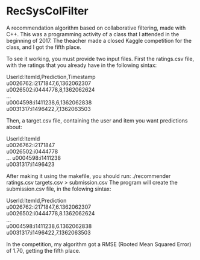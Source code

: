 # RecSysColFilter
A recommendation algorithm based on collaborative filtering, made with C++.
This was a programming activity of a class that I attended in the beginning of 2017.
The theacher made a closed Kaggle competition for the class, and I got the fifth place.

To see it working, you must provide two input files. First the ratings.csv file, with the
ratings that you already have in the following sintax:

UserId:ItemId,Prediction,Timestamp<br />
u0026762:i2171847,6,1362062307<br />
u0026502:i0444778,8,1362062624<br />
...<br />
u0004598:i1411238,6,1362062838<br />
u0031317:i1496422,7,1362063503<br />

Then, a target.csv file, containing the user and item you want predictions about:

UserId:ItemId<br />
u0026762:i2171847<br />
u0026502:i0444778<br />
...
u0004598:i1411238<br />
u0031317:i1496423<br />

After making it using the makefile, you should run: ./recommender ratings.csv targets.csv > submission.csv
The program will create the submission.csv file, in the folowing sintax: 

UserId:ItemId,Prediction<br />
u0026762:i2171847,6.1362062307<br />
u0026502:i0444778,8.1362062624<br />
...<br />
u0004598:i1411238,6.1362062838<br />
u0031317:i1496422,7.1362063503<br />


In the competition, my algorithm got a RMSE (Rooted Mean Squared Error) of 1.70, getting the fifth place.
